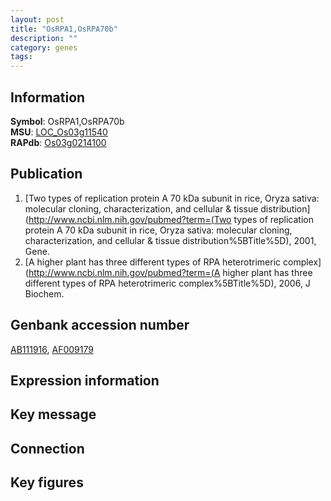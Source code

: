 ```yaml
---
layout: post
title: "OsRPA1,OsRPA70b"
description: ""
category: genes
tags: 
---
```


## Information
__Symbol__: OsRPA1,OsRPA70b  
__MSU__: [LOC_Os03g11540](http://rice.plantbiology.msu.edu/cgi-bin/ORF_infopage.cgi?orf=LOC_Os03g11540)  
__RAPdb__: [Os03g0214100](http://rapdb.dna.affrc.go.jp/viewer/gbrowse_details/irgsp1?name=Os03g0214100)  

## Publication
1. [Two types of replication protein A 70 kDa subunit in rice, Oryza sativa: molecular cloning, characterization, and cellular & tissue distribution](http://www.ncbi.nlm.nih.gov/pubmed?term=(Two types of replication protein A 70 kDa subunit in rice, Oryza sativa: molecular cloning, characterization, and cellular & tissue distribution%5BTitle%5D), 2001, Gene.
2. [A higher plant has three different types of RPA heterotrimeric complex](http://www.ncbi.nlm.nih.gov/pubmed?term=(A higher plant has three different types of RPA heterotrimeric complex%5BTitle%5D), 2006, J Biochem.

## Genbank accession number
[AB111916](http://www.ncbi.nlm.nih.gov/nuccore/AB111916), [AF009179](http://www.ncbi.nlm.nih.gov/nuccore/AF009179)

## Expression information

## Key message

## Connection

## Key figures


